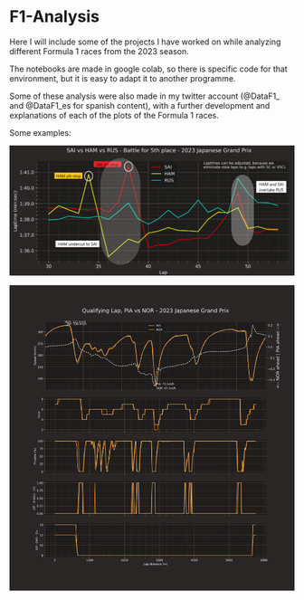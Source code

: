 # F1-Analysis

Here I will include some of the projects I have worked on while analyzing different Formula 1 races from the 2023 season.

The notebooks are made in google colab, so there is specific code for that environment, but it is easy to adapt it to another programme.

Some of these analysis were also made in my twitter account (@DataF1_ and @DataF1_es for spanish content), with a further development and explanations of each of the plots of the Formula 1 races.

Some examples:

![Example 1](Japan%20Race%202023/Images/sai_ham_rus_laps.jpeg)

![Example 2](Japan%20Race%202023/Images/full_telemetry.png)
